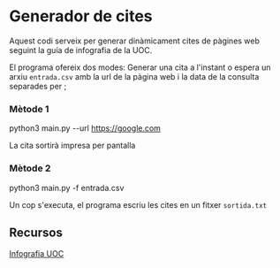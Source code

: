 # Generador de cites #

Aquest codi serveix per generar dinàmicament cites de pàgines web seguint
la guía de infografia de la UOC.

El programa ofereix dos modes: Generar una cita a l'instant o espera un arxiu
`entrada.csv` amb la url de la pàgina web i la data de la consulta separades
per ;

### Mètode 1
python3 main.py --url https://google.com

La cita sortirà impresa per pantalla

### Mètode 2
python3 main.py -f entrada.csv 

Un cop s'executa, el programa escriu les cites en un fitxer `sortida.txt`


## Recursos
[Infografia UOC](https://www.uoc.edu/biblioteca/ca/recursos/gestio-bibliografica-uoc/com_citar.html)